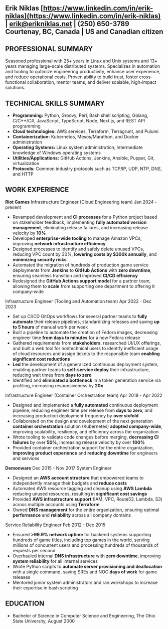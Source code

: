 **Erik Niklas**
[https://www.linkedin.com/in/erik-niklas](https://www.linkedin.com/in/erik-niklas) | [erik@erikniklas.net](mailto:resume@erikniklas.net) | (250) 650-3789
Courtenay, BC, Canada | US and Canadian citizen
---

## **PROFESSIONAL SUMMARY**

Seasoned professional with 25+ years in Linux and Unix systems and 13+ years managing large-scale distributed systems. Specializes in automation and tooling to optimize engineering productivity, enhance user experience, and reduce operational costs. Proven ability to build trust, foster cross-functional collaboration, mentor teams, and deliver scalable, high-impact solutions.

## **TECHNICAL SKILLS SUMMARY**

* **Programming:** Python, Groovy, Perl, Bash shell scripting, Golang, C/C++/C\#,  JavaScript, TypeScript, Node, Next.js, and REST API programming
* **Cloud technologies:** AWS services, Terraform, Terragrunt, and Pulumi
* **Containerization:** Kubernetes, Mesos/Marathon, and Docker administration
* **Operating Systems:** Linux system administration; intermediate knowledge of Windows operating systems
* **Utilities/Applications:** GitHub Actions, Jenkins, Ansible, Puppet, Git, virtualization
* **Protocols:** Common industry protocols such as TCP/IP, UDP, NTP, DNS, and HTTP

## **WORK EXPERIENCE**

**Riot Games**
Infrastructure Engineer (Cloud Engineering team) 			     Jan 2024 \- present

* Revamped development and **CI processes** for a Python project based on stakeholder feedback, implementing **fully automated version management**, eliminating release failures, and increasing release velocity by **10%**
* Developed **enterprise-wide tooling** to manage Amazon VPCs, improving **network infrastructure efficiency**
* Designed processes to identify and safely delete unused VPCs, reducing VPC count by 30%, **lowering costs by $300k annually**, and **minimizing security risks**
* Automated the migration of hundreds of production game service deployments from **Jenkins** to **GitHub Actions** with **zero downtime**, ensuring seamless transition and improved **CI/CD efficiency**
* Redesigned the **GitHub Actions support model** for a partner team, allowing them to **scale** from supporting one department to offering it company-wide

Infrastructure Engineer (Tooling and Automation team) 		  Apr 2022 \- Dec 2023

* Set up CI/CD GitOps workflows for several partner teams to **fully automate** their release pipelines, standardizing releases and saving **up to 5 hours** of manual work per week
* Built a pipeline to automate the creation of Fedora images, decreasing engineer time **from days to minutes** for a new Fedora release
* Gathered requirements from **stakeholders**, researched UI/UX offerings, and built a web tool for nontechnical users to identify inefficient usage of cloud resources and assign tickets to the responsible team **enabling significant cost reductions**
* **Led** the development of a generalized continuous deployment system, enabling partner teams to **self-service deploy** their infrastructure, reducing wait times from **days to zero**
* Identified and **eliminated a bottleneck** in a token generation service via profiling, increasing responsiveness by **20x**

Infrastructure Engineer (Container Orchestration team) 		  Apr 2018 \- Apr 2022

* Designed and implemented a **fully automated** continuous deployment pipeline, reducing engineer time per release from **days to zero**, and increasing production deployment frequency by **over sixfold**
* Collaborated on the design and development of the next generation **container orchestration** solution (Kubernetes) **adopted company-wide**, improving scalability, resiliency, and efficiency across the organization
* Wrote tooling to validate code changes before merging, **decreasing CI failures** by over **50%**, increasing release velocity by over **100%**
* Provided container orchestration support for the entire organization, **improving product experience** and **reducing downtime** for engineers and services

**Demonware**								 Dec 2015 \- Nov 2017
System Engineer

* Designed an **AWS account structure** that empowered teams to independently manage their budgets and **reduce costs**
* Automated AWS resource tagging and cleanup using **AWS Lambda** reducing unused resources, resulting in **significant cost savings**
* Provided **AWS infrastructure support** (IAM, VPC, Route53, Lambda, S3) across multiple accounts using **Terraform**
* Owned **DNS management** for the entire organization, ensuring optimal **performance** and **reliability** across all company domains

Service Reliability Engineer						 Feb 2012 \- Dec 2015

* Ensured **\>99.9% network uptime** for backend systems supporting hundreds of game titles, including top games in the world, serving millions of concurrent users and processing hundreds of thousands of requests per second
* Overhauled internal **DNS infrastructure** with **zero downtime**, improving **system reliability** for all internal services
* Wrote Python scripts to **automate server provisioning and deallocation** with a single command, saving SREs and NOC **days of work** for game releases
* Mentored junior system administrators and ran workshops to increase their expertise in bash scripting

## **EDUCATION**

* Bachelor of Science in Computer Science and Engineering, The Ohio State University, August 2000